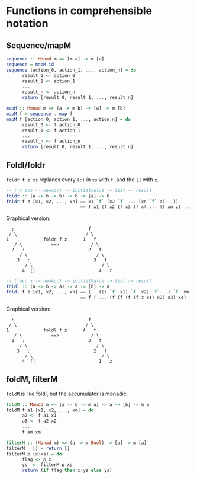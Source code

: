 Functions in comprehensible notation
====================================

Sequence/mapM
-------------

```haskell
sequence :: Monad m => [m a] -> m [a]
sequence = mapM id
sequence [action_0, action_1, ..., action_n] = do
      result_0 <- action_0
      result_1 <- action_1
      ...
      result_n <- action_n
      return [result_0, result_1, ..., result_n]
```



```haskell
mapM :: Monad m => (a -> m b) -> [a] -> m [b]
mapM f = sequence . map f
mapM f [action_0, action_1, ..., action_n] = do
      result_0 <- f action_0
      result_1 <- f action_1
      ...
      result_n <- f action_n
      return [result_0, result_1, ..., result_n]
```



Foldl/foldr
-----------

`foldr f z xs` replaces every `(:)` in `xs` with `f`, and the `[]` with `z`.

```haskell
-- (\x acc -> newAcc) -> initialValue -> list -> result
foldr :: (a -> b -> b) -> b -> [a] -> b
foldr f z [x1, x2, ..., xn] == x1 `f` (x2 `f` ... (xn `f` z)...))
                            == f x1 (f x2 (f x3 (f x4 ... (f xn z) ... )))
```
Graphical version:
```
  :                            f
 / \                          / \
1   :         foldr f z      1   f
   / \           ==>            / \
  2   :                        2   f
     / \                          / \
    3   :                        3   f
       / \                          / \
      4  []                        4   z
```


```haskell
-- (\acc x -> newAcc) -> initialValue -> list -> result
foldl :: (a -> b -> a) -> a -> [b] -> a
foldl f z [x1, x2, ..., xn] == (...((z `f` x1) `f` x2) `f`...) `f` xn
                            == f ( ... (f (f (f (f z x1) x2) x3) x4) ...) xn
```
Graphical version:
```
  :                            f
 / \                          / \
1   :         foldl f z      4   f
   / \           ==>            / \
  2   :                        3   f
     / \                          / \
    3   :                        2   f
       / \                          / \
      4  []                        1   z
```



foldM, filterM
--------------

`foldM` is like foldl, but the accumulator is monadic.
```haskell
foldM :: Monad m => (a -> b -> m a) -> a -> [b] -> m a
foldM f a1 [x1, x2, ..., xm] = do
      a2 <- f a1 x1
      a3 <- f a2 x2
      ...
      f am xm
```

```haskell
filterM :: (Monad m) => (a -> m Bool) -> [a] -> m [a]
filterM _ [] = return []
filterM p (x:xs) = do
      flag <- p x
      ys  <- filterM p xs
      return (if flag then x:ys else ys)
```
